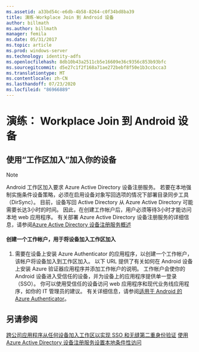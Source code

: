 ```yaml
---
ms.assetid: a33bd54c-e6db-4b58-8264-c0f34bd8ba39
title: 演练-Workplace Join 到 Android 设备
author: billmath
ms.author: billmath
manager: femila
ms.date: 05/31/2017
ms.topic: article
ms.prod: windows-server
ms.technology: identity-adfs
ms.openlocfilehash: 8db10b43a2511cb5e16609e36c9356c853b93bfc
ms.sourcegitcommit: d5e27c1f2f168a71ae272bebf8f50e1b3ccbcca3
ms.translationtype: MT
ms.contentlocale: zh-CN
ms.lasthandoff: 07/23/2020
ms.locfileid: "86966889"
---
```

# <a name="walkthrough-workplace-join-to-an-android-device"></a>演练： Workplace Join 到 Android 设备



## <a name="join-your-device-with-workplace-join"></a>使用“工作区加入”加入你的设备

> [!NOTE]
> Android 工作区加入要求 Azure Active Directory 设备注册服务。 若要在本地强制实施条件设备策略，必须在启用设备对象写回选项的情况下部署目录同步工具（DirSync）。 目前，设备写回 Active Directory 从 Azure Active Directory 可能需要长达3小时的时间。 因此，在创建工作帐户后，用户必须等待3小时才能访问本地 web 应用程序。 有关部署 Azure Active Directory 设备注册服务的详细信息，请参阅[Azure Active Directory 设备注册服务概述](/previous-versions/azure/dn788908(v=azure.100))

#### <a name="create-a-work-account-that-joins-your-device-with-workplace-join"></a>创建一个工作帐户，用于将设备加入工作区加入

1.  需要在设备上安装 Azure Authenticator 的应用程序，以创建一个工作帐户，该帐户将设备加入到工作区加入。 以下 URL 提供了有关如何在 Android 设备上安装 Azure 验证器应用程序并添加工作帐户的说明。 工作帐户会使你的 Android 设备进入受信任的设备，并为设备上的应用程序提供单一登录（SSO）。 你可以使用受信任的设备访问 web 应用程序和现代业务线应用程序，如你的 IT 管理员的建议。 有关详细信息，请参阅[适用于 Android 的 Azure Authenticator](/azure/multi-factor-authentication/end-user/microsoft-authenticator-app-how-to)。

## <a name="see-also"></a>另请参阅
[跨公司应用程序从任何设备加入工作区以实现 SSO 和无缝第二重身份验证](Join-to-Workplace-from-Any-Device-for-SSO-and-Seamless-Second-Factor-Authentication-Across-Company-Applications.md) 
[使用 Azure Active Directory 设备注册服务设置本地条件性访问](/azure/active-directory/active-directory-device-registration-on-premises-setup)
